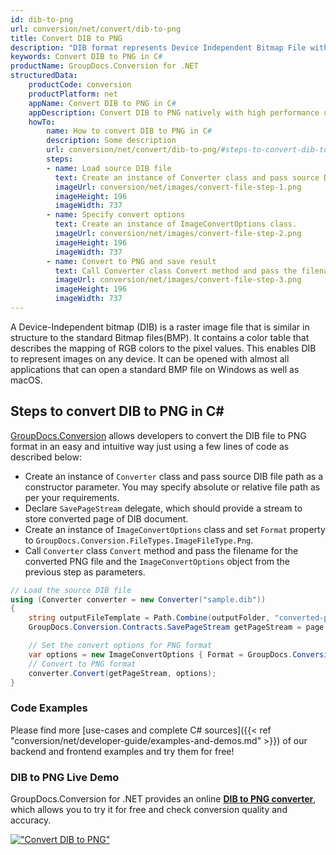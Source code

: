```yaml
---
id: dib-to-png
url: conversion/net/convert/dib-to-png
title: Convert DIB to PNG
description: "DIB format represents Device Independent Bitmap File with .dib extension. Learn how to convert DIB to PNG file programmatically in C# language using GroupDocs.Conversion for .NET library."
keywords: Convert DIB to PNG in C#
productName: GroupDocs.Conversion for .NET
structuredData:
    productCode: conversion
    productPlatform: net
    appName: Convert DIB to PNG in C#
    appDescription: Convert DIB to PNG natively with high performance using C# language and server side GroupDocs.Conversion for .NET APIs, without the use of any software like Microsoft or Open Office.
    howTo:
        name: How to convert DIB to PNG in C# 
        description: Some description
        url: conversion/net/convert/dib-to-png/#steps-to-convert-dib-to-png-in-c
        steps:
        - name: Load source DIB file 
          text: Create an instance of Converter class and pass source DIB file path as a constructor parameter. You may specify absolute or relative file path as per your requirements. 
          imageUrl: conversion/net/images/convert-file-step-1.png
          imageHeight: 196
          imageWidth: 737
        - name: Specify convert options 
          text: Create an instance of ImageConvertOptions class.
          imageUrl: conversion/net/images/convert-file-step-2.png
          imageHeight: 196
          imageWidth: 737
        - name: Convert to PNG and save result 
          text: Call Converter class Convert method and pass the filename for the converted HTML file and the ImageConvertOptions object from the previous step as parameters.
          imageUrl: conversion/net/images/convert-file-step-3.png
          imageHeight: 196
          imageWidth: 737
---
```


A Device-Independent bitmap (DIB) is a raster image file that is similar in structure to the standard Bitmap files(BMP). It contains a color table that describes the mapping of RGB colors to the pixel values. This enables DIB to represent images on any device. It can be opened with almost all applications that can open a standard BMP file on Windows as well as macOS.

## Steps to convert DIB to PNG in C#

[GroupDocs.Conversion](https://products.groupdocs.com/conversion/net) allows developers to convert the DIB file to PNG format in an easy and intuitive way just using a few lines of code as described below:

* Create an instance of `Converter` class and pass source DIB file path as a constructor parameter. You may specify absolute or relative file path as per your requirements. 
* Declare `SavePageStream` delegate, which should provide a stream to store converted page of DIB document.
* Create an instance of `ImageConvertOptions` class and set `Format` property to `GroupDocs.Conversion.FileTypes.ImageFileType.Png`.
* Call `Converter` class `Convert` method and pass the filename for the converted PNG file and the `ImageConvertOptions` object from the previous step as parameters.

```csharp
// Load the source DIB file
using (Converter converter = new Converter("sample.dib"))
{
    string outputFileTemplate = Path.Combine(outputFolder, "converted-page-{0}.png");
    GroupDocs.Conversion.Contracts.SavePageStream getPageStream = page => new FileStream(string.Format(outputFileTemplate, page), FileMode.Create);

    // Set the convert options for PNG format
    var options = new ImageConvertOptions { Format = GroupDocs.Conversion.FileTypes.ImageFileType.Png };   
    // Convert to PNG format
    converter.Convert(getPageStream, options);
}
```

### Code Examples

Please find more [use-cases and complete C# sources]({{< ref "conversion/net/developer-guide/examples-and-demos.md" >}}) of our backend and frontend examples and try them for free!

### DIB to PNG Live Demo

GroupDocs.Conversion for .NET provides an online [**DIB to PNG converter**](https://products.groupdocs.app/conversion/dib-to-png), which allows you to try it for free and check conversion quality and accuracy.

[!["Convert DIB to PNG"](conversion/net/images/convert-to-png/convert-dib-to-png.png)](https://products.groupdocs.app/conversion/dib-to-png)